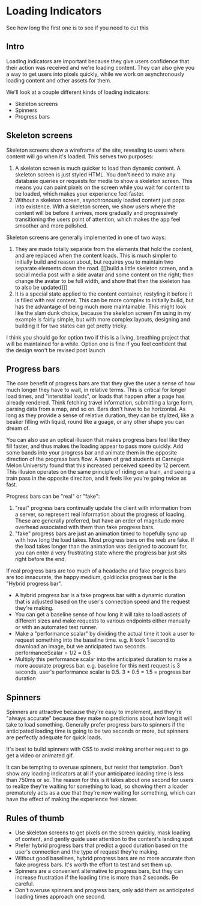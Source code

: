 # Loading Indicators
See how long the first one is to see if you need to cut this

## Intro
Loading indicators are important because they give users confidence that their action was received and we're loading content.  They can also give you a way to get users into pixels quickly, while we work on asynchronously loading content and other assets for them.

We'll look at a couple different kinds of loading indicators:
* Skeleton screens
* Spinners
* Progress bars

## Skeleton screens
Skeleton screens show a wireframe of the site, revealing to users where content will go when it's loaded.  This serves two purposes:
1. A skeleton screen is much quicker to load than dynamic content.  A skeleton screen is just styled HTML.  You don't need to make any database queries or requests for media to show a skeleton screen.  This means you can paint pixels on the screen while you wait for content to be loaded, which makes your experience feel faster.
2. Without a skeleton screen, asynchronously loaded content just pops into existence. With a skeleton screen, we show users where the content will be before it arrives, more gradually and progressively transitioning the users point of attention, which makes the app feel smoother and more polished.

Skeleton screens are generally implemented in one of two ways:
1. They are made totally separate from the elements that hold the content, and are replaced when the content loads.  This is much simpler to initially build and reason about, but requires you to maintain two separate elements down the road.
[[[build a little skeleton screen, and a social media post with a side avatar and some content on the right; then change the avatar to be full width, and show that then the skeleton has to also be updated]]]
2. It is a special state applied to the content container, restyling it before it is filled with real content.  This can be more complex to initially build, but has the advantage of being much more maintainable.  This might look like the slam dunk choice, because the skeleton screen I'm using in my example is fairly simple, but with more complex layouts, designing and building it for two states can get pretty tricky.

I think you should go for option two if this is a living, breathing project that will be maintained for a while.  Option one is fine if you feel confident that the design won't be revised post launch

## Progress bars
The core benefit of progress bars are that they give the user a sense of how much longer they have to wait, in relative terms.  This is critical for longer load times, and "interstitial loads", or loads that happen after a page has already rendered.  Think fetching travel information, submitting a large form, parsing data from a map, and so on. Bars don't have to be horizontal.  As long as they provide a sense of relative duration, they can be stylized, like a beaker filling with liquid, round like a guage, or any other shape you can dream of.

You can also use an optical illusion that makes progress bars feel like they fill faster, and thus makes the loading appear to pass more quickly.  Add some bands into your progress bar and animate them in the opposite direction of the progress bars flow.  A team of grad students at Carnegie Melon University found that this increased perceived speed by 12 percent.  This illusion operates on the same principle of riding on a train, and seeing a train pass in the opposite direciton, and it feels like you're going twice as fast.

Progress bars can be "real" or "fake":
1. "real" progress bars continually update the client with information from a server, so represent real information about the progress of loading.  These are generally preferred, but have an order of magnitude more overhead associated with them than fake progress bars.
2. "fake" progress bars are just an animation timed to hopefully sync up with how long the load takes.  Most progress bars on the web are fake.  If the load takes longer than the animation was designed to account for, you can enter a very frustrating state where the progress bar just sits right before the end.

If real progress bars are too much of a headache and fake progress bars are too innacurate, the happy medium, goldilocks progress bar is the "Hybrid progress bar".
* A hybrid progress bar is a fake progress bar with a dynamic duration that is adjusted based on the user's connection speed and the request they're making.
* You can get a baseline sense of how long it will take to load assets of different sizes and make requests to various endpoints either manually or with an automated test runner.
* Make a "performance scalar" by dividing the actual time it took a user to request something into the baseline time. e.g. It took 1 second to download an image, but we anticipated two seconds. performanceScalar = 1/2 = 0.5
* Multiply this performance scalar into the anticipated duration to make a more accurate progress bar. e.g. baseline for this next request is 3 seconds, user's performance scalar is 0.5. 3 * 0.5 = 1.5 = progress bar duration

## Spinners
Spinners are attractive because they're easy to implement, and they're "always accurate" because they make no predictions about how long it will take to load something.  Generally prefer progress bars to spinners if the anticipated loading time is going to be two seconds or more, but spinners are perfectly adequate for quick loads.

It's best to build spinners with CSS to avoid making another request to go get a video or animated gif.

It can be tempting to overuse spinners, but resist that temptation.  Don't show any loading indicators at all if your anticipated loading time is less than 750ms or so.  The reason for this is it takes about one second for users to realize they're waiting for something to load, so showing them a loader prematurely acts as a cue that they're now waiting for something, which can have the effect of making the experience feel slower.


## Rules of thumb
* Use skeleton screens to get pixels on the screen quickly, mask loading of content, and gently guide user attention to the content's landing spot
* Prefer hybrid progress bars that predict a good duration based on the user's connection and the type of request they're making.
* Without good baselines, hybrid progress bars are no more accurate than fake progress bars. It's worth the effort to test and set them up.
* Spinners are a convenient alternative to progress bars, but they can increase frustration if the loading time is more than 2 seconds. Be careful.
* Don't overuse spinners and progress bars, only add them as anticipated loading times approach one second.